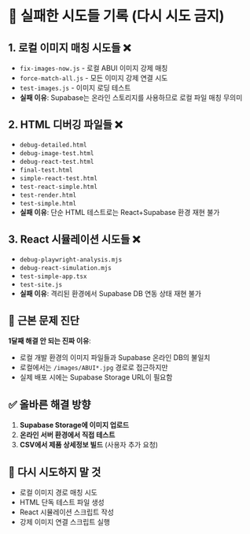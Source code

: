 # 🚫 실패한 시도들 기록 (다시 시도 금지)

## 1. 로컬 이미지 매칭 시도들 ❌
- `fix-images-now.js` - 로컬 ABUI 이미지 강제 매칭
- `force-match-all.js` - 모든 이미지 강제 연결 시도
- `test-images.js` - 이미지 로딩 테스트
- **실패 이유**: Supabase는 온라인 스토리지를 사용하므로 로컬 파일 매칭 무의미

## 2. HTML 디버깅 파일들 ❌
- `debug-detailed.html`
- `debug-image-test.html` 
- `debug-react-test.html`
- `final-test.html`
- `simple-react-test.html`
- `test-react-simple.html`
- `test-render.html`
- `test-simple.html`
- **실패 이유**: 단순 HTML 테스트로는 React+Supabase 환경 재현 불가

## 3. React 시뮬레이션 시도들 ❌
- `debug-playwright-analysis.mjs`
- `debug-react-simulation.mjs`
- `test-simple-app.tsx`
- `test-site.js`
- **실패 이유**: 격리된 환경에서 Supabase DB 연동 상태 재현 불가

## 🎯 근본 문제 진단
**1달째 해결 안 되는 진짜 이유**: 
- 로컬 개발 환경의 이미지 파일들과 Supabase 온라인 DB의 불일치
- 로컬에서는 `/images/ABUI*.jpg` 경로로 접근하지만
- 실제 배포 시에는 Supabase Storage URL이 필요함

## ✅ 올바른 해결 방향
1. **Supabase Storage에 이미지 업로드**
2. **온라인 서버 환경에서 직접 테스트**
3. **CSV에서 제품 상세정보 빌드** (사용자 추가 요청)

## 🚫 다시 시도하지 말 것
- 로컬 이미지 경로 매칭 시도
- HTML 단독 테스트 파일 생성  
- React 시뮬레이션 스크립트 작성
- 강제 이미지 연결 스크립트 실행